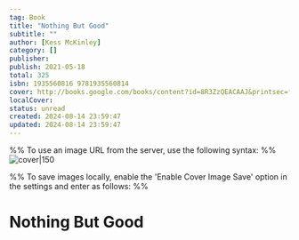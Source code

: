 ```yaml
---
tag: Book
title: "Nothing But Good"
subtitle: ""
author: [Kess McKinley]
category: []
publisher: 
publish: 2021-05-18
total: 325
isbn: 1935560816 9781935560814
cover: http://books.google.com/books/content?id=8R3ZzQEACAAJ&printsec=frontcover&img=1&zoom=1&source=gbs_api
localCover: 
status: unread
created: 2024-08-14 23:59:47
updated: 2024-08-14 23:59:47
---
```


%% To use an image URL from the server, use the following syntax: %%
![cover|150](http://books.google.com/books/content?id=8R3ZzQEACAAJ&printsec=frontcover&img=1&zoom=1&source=gbs_api)

%% To save images locally, enable the 'Enable Cover Image Save' option in the settings and enter as follows: %%


# Nothing But Good
